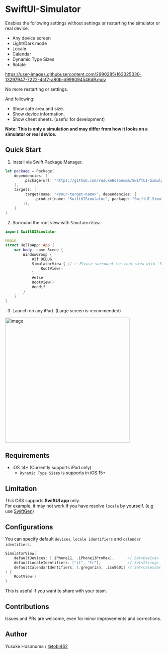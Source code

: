 # SwiftUI-Simulator

Enables the following settings without settings or restarting the simulator or real device.

- Any device screen
- Light/Dark mode
- Locale
- Calendar
- Dynamic Type Sizes
- Rotate

https://user-images.githubusercontent.com/2990285/163325330-13297947-7222-4cf7-a80b-d999094546d9.mov

No more restarting or settings.

And following:

- Show safe area and size.
- Show device information.
- Show cheet sheets. (useful for development)

**Note: This is only a simulation and may differ from how it looks on a simulator or real device.**

## Quick Start

1. Install via Swift Package Manager.

```swift
let package = Package(
    dependencies: [
        .package(url: "https://github.com/YusukeHosonuma/SwiftUI-Simulator.git", branch: "main"),
    ],
    targets: [
        .target(name: "<your-target-name>", dependencies: [
             .product(name: "SwiftUISimulator", package: "SwiftUI-Simulator"),
        ]),
    ]
)
```

2. Surround the root view with `SimulatorView`.

```swift
import SwiftUISimulator

@main
struct HelloApp: App {
    var body: some Scene {
        WindowGroup {
            #if DEBUG
            SimulatorView { // ✅ Please surround the root view with `SimulatorView`.
                RootView()
            }
            #else
            RootView()
            #endif
        }
    }
}
```

3. Launch on any iPad. (Large screen is recommended)

<img width="400" alt="image" src="https://user-images.githubusercontent.com/2990285/163323260-8e3955d2-185e-4e0e-a074-3cf2d2db743e.png">


## Requirements

- iOS 14+ (Currently supports iPad only)
  - `Dynamic Type Sizes` is supports in iOS 15+

## Limitation

This OSS supports **SwiftUI app** only.<br>
For example, it may not work if you have resolve `locale` by yourself. (e.g. use [SwiftGen](https://github.com/SwiftGen/SwiftGen))

## Configurations

You can specify default `devices`, `locale identifiers` and `calendar identifiers`.

```swift
SimulatorView(
    defaultDevices: [.iPhone11, .iPhone13ProMax],      // Set<Device>
    defaultLocaleIdentifiers: ["it", "fr"],            // Set<String>
    defaultCalendarIdentifiers: [.gregorian, .iso8601] // Set<Calendar.Identifier>
) {
    RootView()
}
```
This is useful if you want to share with your team.

## Contributions

Issues and PRs are welcome, even for minor improvements and corrections.

## Author

Yusuke Hosonuma / [@tobi462](https://twitter.com/tobi462)
